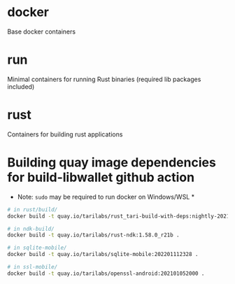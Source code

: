 # docker

Base docker containers

# run

Minimal containers for running Rust binaries (required lib packages included)

# rust

Containers for building rust applications

# Building quay image dependencies for build-libwallet github action

- Note: `sudo` may be required to run docker on Windows/WSL \*

```bash
# in rust/build/
docker build -t quay.io/tarilabs/rust_tari-build-with-deps:nightly-2021-11-20 .

# in ndk-build/
docker build -t quay.io/tarilabs/rust-ndk:1.58.0_r21b .

# in sqlite-mobile/
docker build -t quay.io/tarilabs/sqlite-mobile:202201112328 .

# in ssl-mobile/
docker build -t quay.io/tarilabs/openssl-android:202101052000 .
```
